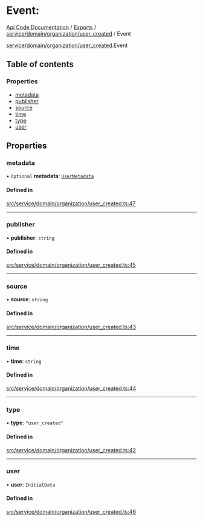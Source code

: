 # Event: 
 
[Api Code Documentation](../README.md) / [Exports](../modules.md) / [service/domain/organization/user\_created](../modules/service_domain_organization_user_created.md) / Event

[service/domain/organization/user\_created](../modules/service_domain_organization_user_created.md).Event

## Table of contents

### Properties

- [metadata](service_domain_organization_user_created.Event.md#metadata)
- [publisher](service_domain_organization_user_created.Event.md#publisher)
- [source](service_domain_organization_user_created.Event.md#source)
- [time](service_domain_organization_user_created.Event.md#time)
- [type](service_domain_organization_user_created.Event.md#type)
- [user](service_domain_organization_user_created.Event.md#user)

## Properties

### metadata

• `Optional` **metadata**: [`UserMetadata`](../modules/service_domain_metadata.md#usermetadata)

#### Defined in

[src/service/domain/organization/user_created.ts:47](https://github.com/openkfw/TruBudget/blob/e3c318d/api/src/service/domain/organization/user_created.ts#L47)

___

### publisher

• **publisher**: `string`

#### Defined in

[src/service/domain/organization/user_created.ts:45](https://github.com/openkfw/TruBudget/blob/e3c318d/api/src/service/domain/organization/user_created.ts#L45)

___

### source

• **source**: `string`

#### Defined in

[src/service/domain/organization/user_created.ts:43](https://github.com/openkfw/TruBudget/blob/e3c318d/api/src/service/domain/organization/user_created.ts#L43)

___

### time

• **time**: `string`

#### Defined in

[src/service/domain/organization/user_created.ts:44](https://github.com/openkfw/TruBudget/blob/e3c318d/api/src/service/domain/organization/user_created.ts#L44)

___

### type

• **type**: ``"user_created"``

#### Defined in

[src/service/domain/organization/user_created.ts:42](https://github.com/openkfw/TruBudget/blob/e3c318d/api/src/service/domain/organization/user_created.ts#L42)

___

### user

• **user**: `InitialData`

#### Defined in

[src/service/domain/organization/user_created.ts:46](https://github.com/openkfw/TruBudget/blob/e3c318d/api/src/service/domain/organization/user_created.ts#L46)
